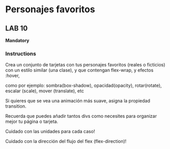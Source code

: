 # Personajes favoritos

## LAB 10

**Mandatory**

### Instructions

Crea un conjunto de tarjetas con tus personajes favoritos (reales o ficticios) con un estilo similar (una clase), y que contengan flex-wrap, y efectos :hover,

como por ejemplo:
sombra(box-shadow), opacidad(opacity), rotar(rotate), escalar (scale), mover (translate), etc

Si quieres que se vea una animación más suave, asigna la propiedad transition.

Recuerda que puedes añadir tantos divs como necesites para organizar mejor tu página o tarjeta.

Cuidado con las unidades para cada caso!

Cuidado con la dirección del flujo del flex (flex-direction)!
